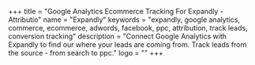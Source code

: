 +++
title = "Google Analytics Ecommerce Tracking For Expandly - Attributio"
name = "Expandly"
keywords = "expandly, google analytics, commerce, ecommerce, adwords, facebook, ppc, attribution, track leads, conversion tracking"
description = "Connect Google Analytics with Expandly to find our where your leads are coming from. Track leads from the source - from search to ppc."
logo = ""
+++
